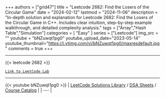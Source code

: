 
+++
authors = ["grid47"]
title = "Leetcode 2682: Find the Losers of the Circular Game"
date = "2024-02-12"
lastmod = "2024-11-06"
description = "In-depth solution and explanation for Leetcode 2682: Find the Losers of the Circular Game in C++. Includes clear intuition, step-by-step example walkthrough, and detailed complexity analysis."
tags = ["Array","Hash Table","Simulation"]
categories = [
    "Easy"
]
series = ["Leetcode"]
img_src = ""
youtube = "bNZuwqt1pg0"
youtube_upload_date="2023-05-14"
youtube_thumbnail="https://i.ytimg.com/vi/bNZuwqt1pg0/maxresdefault.jpg"
comments = true
+++



---
{{< leetcode 2682 >}}

[`Link to LeetCode Lab`](https://leetcode.com/problems/find-the-losers-of-the-circular-game/description/)

---
{{< youtube bNZuwqt1pg0 >}}
| [LeetCode Solutions Library](https://grid47.xyz/leetcode/) / [DSA Sheets](https://grid47.xyz/sheets/) / [Course Catalog](https://grid47.xyz/courses/) |
| --- |
